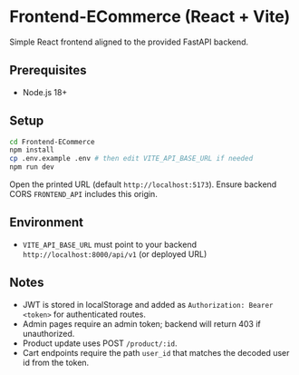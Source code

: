# Frontend-ECommerce (React + Vite)

Simple React frontend aligned to the provided FastAPI backend.

## Prerequisites
- Node.js 18+

## Setup
```bash
cd Frontend-ECommerce
npm install
cp .env.example .env # then edit VITE_API_BASE_URL if needed
npm run dev
```

Open the printed URL (default `http://localhost:5173`). Ensure backend CORS `FRONTEND_API` includes this origin.

## Environment
- `VITE_API_BASE_URL` must point to your backend `http://localhost:8000/api/v1` (or deployed URL)

## Notes
- JWT is stored in localStorage and added as `Authorization: Bearer <token>` for authenticated routes.
- Admin pages require an admin token; backend will return 403 if unauthorized.
- Product update uses POST `/product/:id`.
- Cart endpoints require the path `user_id` that matches the decoded user id from the token.

